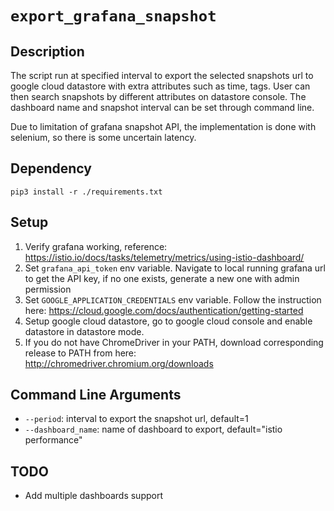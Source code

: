 # `export_grafana_snapshot`

## Description

The script run at specified interval to export the selected snapshots url to google cloud datastore with extra attributes such as time, tags. User can then search snapshots by different attributes on datastore console. The dashboard name and snapshot interval can be set through command line.

Due to limitation of grafana snapshot API, the implementation is done with selenium, so there is some uncertain latency.

## Dependency

```console
pip3 install -r ./requirements.txt
```

## Setup

1. Verify grafana working, reference: <https://istio.io/docs/tasks/telemetry/metrics/using-istio-dashboard/>
1. Set `grafana_api_token` env variable. Navigate to local running grafana url to get the API key, if no one exists, generate a new one with admin permission
1. Set `GOOGLE_APPLICATION_CREDENTIALS` env variable. Follow the instruction here: <https://cloud.google.com/docs/authentication/getting-started>
1. Setup google cloud datastore, go to google cloud console and enable datastore in datastore mode.
1. If you do not have ChromeDriver in your PATH, download corresponding release to PATH from here: <http://chromedriver.chromium.org/downloads>

## Command Line Arguments

- `--period`: interval to export the snapshot url, default=1
- `--dashboard_name`: name of dashboard to export, default="istio performance"

## TODO

- Add multiple dashboards support
